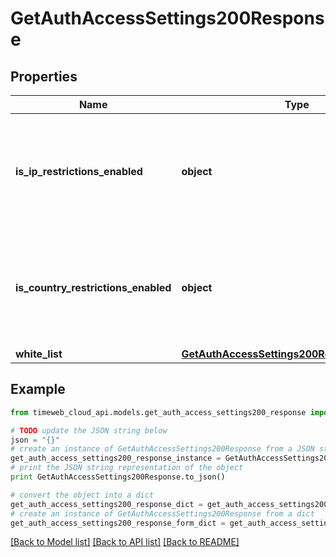# GetAuthAccessSettings200Response


## Properties
Name | Type | Description | Notes
------------ | ------------- | ------------- | -------------
**is_ip_restrictions_enabled** | **object** | Это логическое значение, которое показывает, включено ли ограничение доступа по IP-адресу. | 
**is_country_restrictions_enabled** | **object** | Это логическое значение, которое показывает, включено ли ограничение доступа по стране. | 
**white_list** | [**GetAuthAccessSettings200ResponseWhiteList**](GetAuthAccessSettings200ResponseWhiteList.md) |  | 

## Example

```python
from timeweb_cloud_api.models.get_auth_access_settings200_response import GetAuthAccessSettings200Response

# TODO update the JSON string below
json = "{}"
# create an instance of GetAuthAccessSettings200Response from a JSON string
get_auth_access_settings200_response_instance = GetAuthAccessSettings200Response.from_json(json)
# print the JSON string representation of the object
print GetAuthAccessSettings200Response.to_json()

# convert the object into a dict
get_auth_access_settings200_response_dict = get_auth_access_settings200_response_instance.to_dict()
# create an instance of GetAuthAccessSettings200Response from a dict
get_auth_access_settings200_response_form_dict = get_auth_access_settings200_response.from_dict(get_auth_access_settings200_response_dict)
```
[[Back to Model list]](../README.md#documentation-for-models) [[Back to API list]](../README.md#documentation-for-api-endpoints) [[Back to README]](../README.md)



